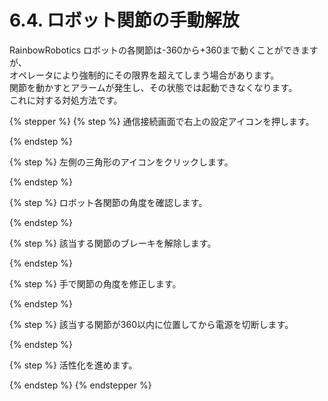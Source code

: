 # 6.4. ロボット関節の手動解放

RainbowRobotics ロボットの各関節は-360から+360まで動くことができますが、\
オペレータにより強制的にその限界を超えてしまう場合があります。\
関節を動かすとアラームが発生し、その状態では起動できなくなります。\
これに対する対処方法です。

{% stepper %}
{% step %}
通信接続画面で右上の設定アイコンを押します。


{% endstep %}

{% step %}
左側の三角形のアイコンをクリックします。


{% endstep %}

{% step %}
ロボット各関節の角度を確認します。


{% endstep %}

{% step %}
該当する関節のブレーキを解除します。


{% endstep %}

{% step %}
手で関節の角度を修正します。


{% endstep %}

{% step %}
該当する関節が360以内に位置してから電源を切断します。


{% endstep %}

{% step %}
活性化を進めます。


{% endstep %}
{% endstepper %}

